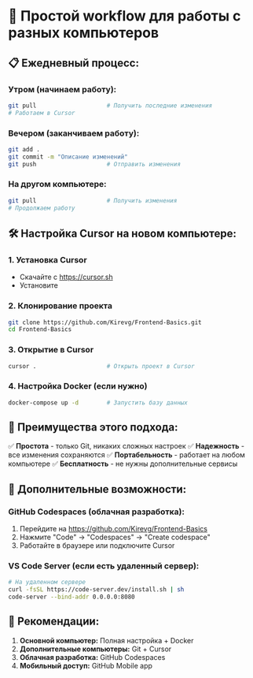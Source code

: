 # 🔄 Простой workflow для работы с разных компьютеров

## 📋 Ежедневный процесс:

### Утром (начинаем работу):
```bash
git pull                    # Получить последние изменения
# Работаем в Cursor
```

### Вечером (заканчиваем работу):
```bash
git add .
git commit -m "Описание изменений"
git push                    # Отправить изменения
```

### На другом компьютере:
```bash
git pull                    # Получить изменения
# Продолжаем работу
```

## 🛠️ Настройка Cursor на новом компьютере:

### 1. Установка Cursor
- Скачайте с https://cursor.sh
- Установите

### 2. Клонирование проекта
```bash
git clone https://github.com/Kirevg/Frontend-Basics.git
cd Frontend-Basics
```

### 3. Открытие в Cursor
```bash
cursor .                    # Открыть проект в Cursor
```

### 4. Настройка Docker (если нужно)
```bash
docker-compose up -d        # Запустить базу данных
```

## 🎯 Преимущества этого подхода:

✅ **Простота** - только Git, никаких сложных настроек
✅ **Надежность** - все изменения сохраняются
✅ **Портабельность** - работает на любом компьютере
✅ **Бесплатность** - не нужны дополнительные сервисы

## 📱 Дополнительные возможности:

### GitHub Codespaces (облачная разработка):
1. Перейдите на https://github.com/Kirevg/Frontend-Basics
2. Нажмите "Code" → "Codespaces" → "Create codespace"
3. Работайте в браузере или подключите Cursor

### VS Code Server (если есть удаленный сервер):
```bash
# На удаленном сервере
curl -fsSL https://code-server.dev/install.sh | sh
code-server --bind-addr 0.0.0.0:8080
```

## 🚀 Рекомендации:

1. **Основной компьютер:** Полная настройка + Docker
2. **Дополнительные компьютеры:** Git + Cursor
3. **Облачная разработка:** GitHub Codespaces
4. **Мобильный доступ:** GitHub Mobile app
